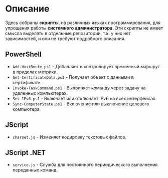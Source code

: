 # Описание
Здесь собраны **скрипты**, на различных языках программирования, для упрощения работы **системного администратора**. Эти скрипты не имеет смысла выделять в отдельные репозитории, т.к. у них нет зависимостей, и они не требуют подробного описания.

## PowerShell
- `Add-HostRoute.ps1` - Добавляет и контролирует временный маршрут в приделах метрики.
- `Get-CertificateData.ps1` - Получает объект с данными в сертификате.
- `Invoke-TaskCommand.ps1` - Выполняет команду через задачу на удаленных компьютерах.
- `Set-IPv6.ps1` - Включает или отключает IPv6 на всех интерфейсах.
- `Sync-ComputerState.ps1` - Включение или выключение целевого компьютера.

## JScript
- `charset.js` - Изменяет кодировку текстовых файлов.

## JScript .NET
- `service.js` - Служба для постоянного периодического выполнения переданных команд.